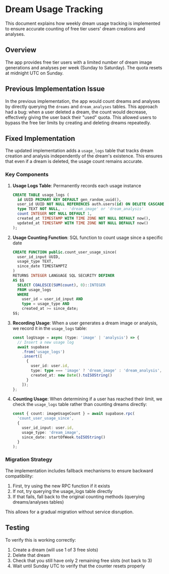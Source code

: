 # Dream Usage Tracking

This document explains how weekly dream usage tracking is implemented to ensure accurate counting of free tier users' dream creations and analyses.

## Overview

The app provides free tier users with a limited number of dream image generations and analyses per week (Sunday to Saturday). The quota resets at midnight UTC on Sunday.

## Previous Implementation Issue

In the previous implementation, the app would count dreams and analyses by directly querying the `dreams` and `dream_analyses` tables. This approach had a bug: when a user deleted a dream, the count would decrease, effectively giving the user back their "used" quota. This allowed users to bypass the free tier limits by creating and deleting dreams repeatedly.

## Fixed Implementation

The updated implementation adds a `usage_logs` table that tracks dream creation and analysis independently of the dream's existence. This ensures that even if a dream is deleted, the usage count remains accurate.

### Key Components

1. **Usage Logs Table**: Permanently records each usage instance
   ```sql
   CREATE TABLE usage_logs (
     id UUID PRIMARY KEY DEFAULT gen_random_uuid(),
     user_id UUID NOT NULL REFERENCES auth.users(id) ON DELETE CASCADE,
     type TEXT NOT NULL, -- 'dream_image' or 'dream_analysis'
     count INTEGER NOT NULL DEFAULT 1,
     created_at TIMESTAMP WITH TIME ZONE NOT NULL DEFAULT now(),
     updated_at TIMESTAMP WITH TIME ZONE NOT NULL DEFAULT now()
   );
   ```

2. **Usage Counting Function**: SQL function to count usage since a specific date
   ```sql
   CREATE FUNCTION public.count_user_usage_since(
     user_id_input UUID, 
     usage_type TEXT,
     since_date TIMESTAMPTZ
   )
   RETURNS INTEGER LANGUAGE SQL SECURITY DEFINER 
   AS $$
     SELECT COALESCE(SUM(count), 0)::INTEGER
     FROM usage_logs
     WHERE 
       user_id = user_id_input AND
       type = usage_type AND
       created_at >= since_date;
   $$;
   ```

3. **Recording Usage**: When a user generates a dream image or analysis, we record it in the `usage_logs` table:
   ```typescript
   const logUsage = async (type: 'image' | 'analysis') => {
     // Insert a new usage log
     await supabase
       .from('usage_logs')
       .insert([
         { 
           user_id: user.id, 
           type: type === 'image' ? 'dream_image' : 'dream_analysis',
           created_at: new Date().toISOString()
         }
       ]);
   };
   ```

4. **Counting Usage**: When determining if a user has reached their limit, we check the `usage_logs` table rather than counting dreams directly:
   ```typescript
   const { count: imageUsageCount } = await supabase.rpc(
     'count_user_usage_since',
     { 
       user_id_input: user.id,
       usage_type: 'dream_image',
       since_date: startOfWeek.toISOString()
     }
   );
   ```

### Migration Strategy

The implementation includes fallback mechanisms to ensure backward compatibility:

1. First, try using the new RPC function if it exists
2. If not, try querying the usage_logs table directly
3. If that fails, fall back to the original counting methods (querying dreams/analyses tables)

This allows for a gradual migration without service disruption.

## Testing

To verify this is working correctly:
1. Create a dream (will use 1 of 3 free slots)
2. Delete that dream
3. Check that you still have only 2 remaining free slots (not back to 3)
4. Wait until Sunday UTC to verify that the counter resets properly 